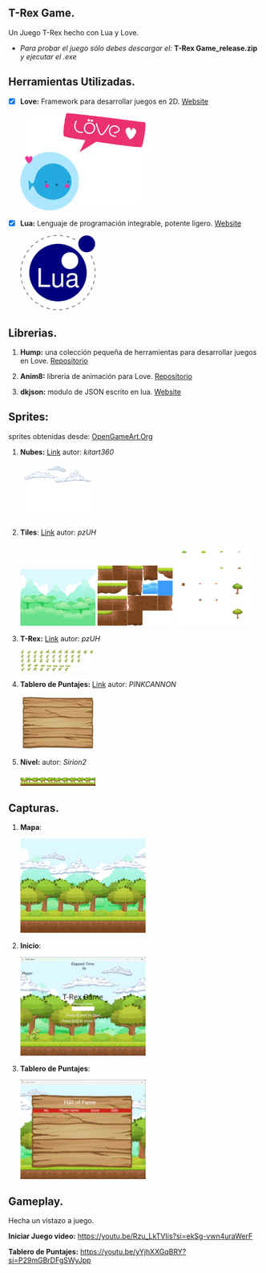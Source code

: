 ## T-Rex Game.
Un Juego T-Rex hecho con Lua y Love.

* *Para probar el juego sólo debes descargar el:* **T-Rex Game_release.zip** *y ejecutar el .exe*

## Herramientas Utilizadas.
- [x] **Love:** Framework para desarrollar juegos en 2D.
[Website](https://love2d.org/)

    <img src="capturas/Love2d_logo.webp" alt="Loading Error" style="width:250px;"/>

- [x] **Lua:** Lenguaje de programación integrable, potente ligero.
[Website](https://www.lua.org/)

    <img src="capturas/Lua-logo.webp" alt="Loading Error" style="width:150px;"/>


## Librerias.
1. **Hump:** una colección pequeña de herramientas para desarrollar juegos en Love. 
[Repositorio](https://github.com/vrld/hump)

2. **Anim8:** libreria de animación para Love. 
[Repositorio](https://github.com/kikito/anim8)

3. **dkjson:** modulo de JSON escrito en lua. 
[Website](http://dkolf.de/dkjson-lua/)

## Sprites:
sprites obtenidas desde: [OpenGameArt.Org](https://opengameart.org/)
1. **Nubes:** [Link](https://opengameart.org/content/2d-clouds) autor: *kitart360*

    <img src="capturas/cloud.webp" alt="Loading Error" style="width:150px;"/>

2. **Tiles**: [Link](https://opengameart.org/content/free-platformer-game-tileset) autor: *pzUH*

    <img src="capturas/background.webp" alt="Loading Error" style="width:150px;"/>

    <img src="capturas/terrain_grid.webp" alt="Loading Error" style="width:150px;"/>

    <img src="capturas/obstacles_grid.webp" alt="Loading Error" style="width:150px;"/>

3. **T-Rex:** [Link](https://opengameart.org/content/free-platformer-game-tileset) autor: *pzUH*

    <img src="capturas/sprite_sheet.webp" alt="Loading Error" style="width:150px;"/>

4. **Tablero de Puntajes:** [Link](https://opengameart.org/content/game-wood-panel) autor: *PINKCANNON*

    <img src="capturas/woodPanel.webp" alt="Loading Error" style="width:150px;"/>

5. **Nivel:** autor: *Sirion2*
    
    <img src="capturas/level.webp" alt="Loading Error" style="width:150px;"/>

## Capturas.

1. **Mapa**:

    <img src="capturas/Game_level.webp" alt="Loading Error" style="width:250px;"/>

2. **Inicio**:

    <img src="capturas/Game.webp" alt="Loading Error" style="width:250px;"/>

3. **Tablero de Puntajes**:
    
    <img src="capturas/ScoreBoard.webp" alt="Loading Error" style="width:250px;"/>

## Gameplay.
Hecha un vistazo a juego.

**Iniciar Juego video:** https://youtu.be/Rzu_LkTVIis?si=ekSg-vwn4uraWerF

**Tablero de Puntajes:** https://youtu.be/yYjhXXGqBRY?si=P29mGBrDFgSWyJpp
